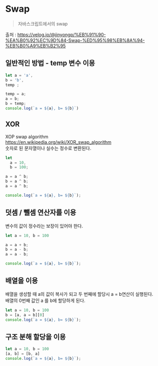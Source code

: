 # Swap

> 자바스크립트에서의 swap

출처 : https://velog.io/@jinyongp/%EB%91%90-%EA%B0%92%EC%9D%84-Swap-%ED%95%98%EB%8A%94-%EB%B0%A9%EB%B2%95

## 일반적인 방법 - temp 변수 이용
```javascript
let a = 'a',
b = 'b',
temp ;

temp = a;
a = b;
b = temp;
console.log(`a = ${a}, b= ${b}`)
```

## XOR
XOP swap algorithm    
https://en.wikipedia.org/wiki/XOR_swap_algorithm    
숫자로 된 문자열이나 실수는 정수로 변환된다.


```javascript
let
  a = 10, 
  b = 100; 

a = a ^ b;
b = a ^ b;
a = a ^ b;

console.log(`a = ${a}, b= ${b}`);
```

## 덧셈 / 뺄셈 연산자를 이용
변수의 값이 정수라는 보장이 있어야 한다. 
```javascript
let a = 10, b = 100

a = a + b;
b = a - b;
a = a - b;

console.log(`a = ${a}, b= ${b}`);
```

## 배열을 이용
배열을 생성할 때 a의 값이 복사가 되고 두 번째에 할당시 a = b연산이 실행된다.    
배열의 0번째 값인 a 를 b에 할당하게 된다.
```javascript
let a = 10, b = 100
b = [a, a = b][0]
console.log(`a = ${a}, b= ${b}`);
```

## 구조 분해 할당을 이용

```javascript
let a = 10, b = 100
[a, b] = [b, a]
console.log(`a = ${a}, b= ${b}`);
```
